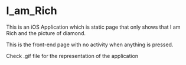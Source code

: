 # I_am_Rich
This is an iOS Application which is static page that only shows that I am Rich and the picture of diamond.

This is the front-end page with no activity when anything is pressed.

Check .gif file for the representation of the application
